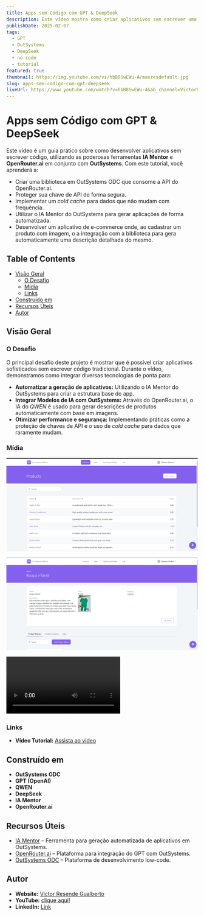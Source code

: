```yaml
---
title: Apps sem Código com GPT & DeepSeek
description: Este vídeo mostra como criar aplicativos sem escrever uma linha de código, integrando GPT e DeepSeek com OutSystems utilizando IA Mentor e OpenRouter.ai, com um exemplo prático de um e-commerce inteligente.
publishDate: 2025-02-07
tags:
  - GPT
  - OutSystems
  - DeepSeek
  - no-code
  - tutorial
featured: true
thumbnail: https://img.youtube.com/vi/hbB8SwEWu-A/maxresdefault.jpg
slug: apps-sem-codigo-com-gpt-deepseek
liveUrl: https://www.youtube.com/watch?v=hbB8SwEWu-A&ab_channel=VictorResende
---
```


# Apps sem Código com GPT & DeepSeek

Este vídeo é um guia prático sobre como desenvolver aplicativos sem escrever código, utilizando as poderosas ferramentas **IA Mentor** e **OpenRouter.ai** em conjunto com **OutSystems**. Com este tutorial, você aprenderá a:

- Criar uma biblioteca em OutSystems ODC que consome a API do OpenRouter.ai.
- Proteger sua chave de API de forma segura.
- Implementar um _cold cache_ para dados que não mudam com frequência.
- Utilizar o IA Mentor do OutSystems para gerar aplicações de forma automatizada.
- Desenvolver um aplicativo de e-commerce onde, ao cadastrar um produto com imagem, o a integração com a biblioteca para gera automaticamente uma descrição detalhada do mesmo.

## Table of Contents

- [Visão Geral](#visão-geral)
  - [O Desafio](#o-desafio)
  - [Mídia](#mídia)
  - [Links](#links)
- [Construído em](#construído-em)
- [Recursos Úteis](#recursos-úteis)
- [Autor](#autor)

## Visão Geral

### O Desafio

O principal desafio deste projeto é mostrar que é possível criar aplicativos sofisticados sem escrever código tradicional. Durante o vídeo, demonstramos como integrar diversas tecnologias de ponta para:

- **Automatizar a geração de aplicativos:** Utilizando o IA Mentor do OutSystems para criar a estrutura base do app.
- **Integrar Modelos de IA com OutSystems:** Através do OpenRouter.ai, o IA do _QWEN_ é usado para gerar descrições de produtos automaticamente com base em imagens.
- **Otimizar performance e segurança:** Implementando práticas como a proteção de chaves de API e o uso de _cold cache_ para dados que raramente mudam.

### Mídia

![ecommercer-print1](https://github.com/Victor-vrg/my-portifolio/blob/master/public/img/ecommercer-print1.jpg)

![ecommercer-print2](https://github.com/Victor-vrg/my-portifolio/blob/master/public/img/ecommercer-print2.jpg)

<video controls src="https://github.com/Victor-vrg/my-portifolio/blob/master/public/gif/2025-02-17%2021-38-47.mp4" title="generate description"></video>

### Links

- **Vídeo Tutorial:** [Assista ao vídeo](https://www.youtube.com/watch?v=hbB8SwEWu-A&ab_channel=VictorResende)


## Construído em

- **OutSystems ODC**
- **GPT (OpenAI)**
- **QWEN**
- **DeepSeek**
- **IA Mentor**
- **OpenRouter.ai**

## Recursos Úteis

- [IA Mentor](https://www.outsystems.com/low-code-platform/mentor-ai-app-generation/) – Ferramenta para geração automatizada de aplicativos em OutSystems.
- [OpenRouter.ai](https://openrouter.ai/) – Plataforma para integração do GPT com OutSystems.
- [OutSystems ODC](https://www.outsystems.com/) – Plataforma de desenvolvimento low-code.

## Autor

- **Website:** [Victor Resende Gualberto](https://www.seusite.com)
- **YouTube:** [clique aqui!](https://www.youtube.com/@Victor-Gualberto)
- **LinkedIn:** [Link](https://www.linkedin.com/in/victorvrg/)
